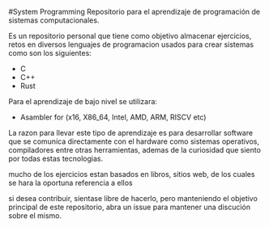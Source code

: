#System Programming
Repositorio para el aprendizaje de programación de sistemas computacionales. 

Es un repositorio personal que tiene como objetivo almacenar ejercicios, retos en diversos 
lenguajes de programacion usados para crear sistemas como son los siguientes:

* C
* C++
* Rust

Para el aprendizaje de bajo nivel se utilizara:

* Asambler for (x16, X86_64, Intel, AMD, ARM, RISCV etc)

La razon para llevar este tipo de aprendizaje es para desarrollar software que se
comunica directamente con el hardware como sistemas operativos, compiladores
entre otras herramientas, ademas de la curiosidad que siento por todas estas
tecnologias.

mucho de los ejercicios estan basados en libros, sitios web, de los cuales
se hara la oportuna referencia a ellos

si desea contribuir, sientase libre de hacerlo, pero manteniendo el objetivo
principal de este repositorio, abra un issue para mantener una discucìón sobre
el mismo.


